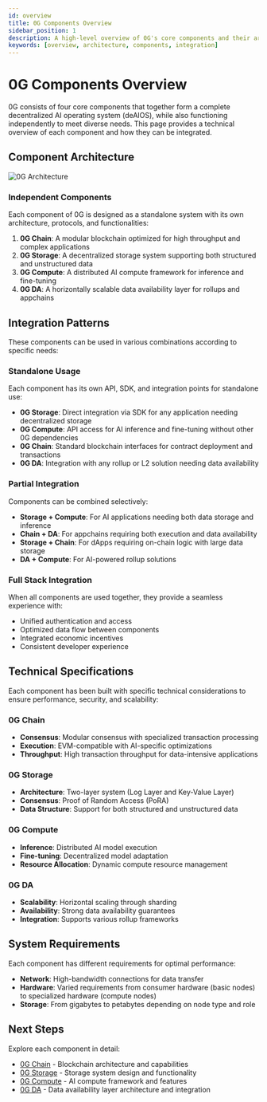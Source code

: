 ```yaml
---
id: overview
title: 0G Components Overview
sidebar_position: 1
description: A high-level overview of 0G's core components and their architecture
keywords: [overview, architecture, components, integration]
---
```


# 0G Components Overview

0G consists of four core components that together form a complete decentralized AI operating system (deAIOS), while also functioning independently to meet diverse needs. This page provides a technical overview of each component and how they can be integrated.

## Component Architecture

<div style={{textAlign: 'center'}}>
  <img src="/img/0g-architecture.png" alt="0G Architecture" style={{maxWidth: '100%'}} />
</div>

### Independent Components

Each component of 0G is designed as a standalone system with its own architecture, protocols, and functionalities:

1. **0G Chain**: A modular blockchain optimized for high throughput and complex applications
2. **0G Storage**: A decentralized storage system supporting both structured and unstructured data
3. **0G Compute**: A distributed AI compute framework for inference and fine-tuning
4. **0G DA**: A horizontally scalable data availability layer for rollups and appchains

## Integration Patterns

These components can be used in various combinations according to specific needs:

### Standalone Usage

Each component has its own API, SDK, and integration points for standalone use:

- **0G Storage**: Direct integration via SDK for any application needing decentralized storage
- **0G Compute**: API access for AI inference and fine-tuning without other 0G dependencies
- **0G Chain**: Standard blockchain interfaces for contract deployment and transactions
- **0G DA**: Integration with any rollup or L2 solution needing data availability

### Partial Integration

Components can be combined selectively:

- **Storage + Compute**: For AI applications needing both data storage and inference
- **Chain + DA**: For appchains requiring both execution and data availability
- **Storage + Chain**: For dApps requiring on-chain logic with large data storage
- **DA + Compute**: For AI-powered rollup solutions

### Full Stack Integration

When all components are used together, they provide a seamless experience with:

- Unified authentication and access
- Optimized data flow between components
- Integrated economic incentives
- Consistent developer experience

## Technical Specifications

Each component has been built with specific technical considerations to ensure performance, security, and scalability:

### 0G Chain
- **Consensus**: Modular consensus with specialized transaction processing
- **Execution**: EVM-compatible with AI-specific optimizations
- **Throughput**: High transaction throughput for data-intensive applications

### 0G Storage
- **Architecture**: Two-layer system (Log Layer and Key-Value Layer)
- **Consensus**: Proof of Random Access (PoRA)
- **Data Structure**: Support for both structured and unstructured data

### 0G Compute
- **Inference**: Distributed AI model execution
- **Fine-tuning**: Decentralized model adaptation
- **Resource Allocation**: Dynamic compute resource management

### 0G DA
- **Scalability**: Horizontal scaling through sharding
- **Availability**: Strong data availability guarantees
- **Integration**: Supports various rollup frameworks

## System Requirements

Each component has different requirements for optimal performance:

- **Network**: High-bandwidth connections for data transfer
- **Hardware**: Varied requirements from consumer hardware (basic nodes) to specialized hardware (compute nodes)
- **Storage**: From gigabytes to petabytes depending on node type and role

## Next Steps

Explore each component in detail:

- [0G Chain](/concepts/chain) - Blockchain architecture and capabilities
- [0G Storage](/concepts/storage) - Storage system design and functionality
- [0G Compute](/concepts/compute) - AI compute framework and features
- [0G DA](/concepts/da) - Data availability layer architecture and integration
